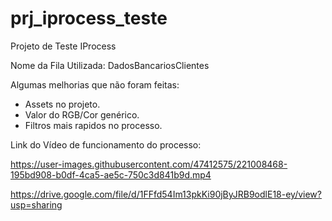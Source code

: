 # prj_iprocess_teste
Projeto de Teste IProcess

Nome da Fila Utilizada: DadosBancariosClientes

Algumas melhorias que não foram feitas:
 - Assets no projeto.
 - Valor do RGB/Cor genérico.
 - Filtros mais rapidos no processo.



Link do Vídeo de funcionamento do processo:




https://user-images.githubusercontent.com/47412575/221008468-195bd908-b0df-4ca5-ae5c-750c3d841b9d.mp4



https://drive.google.com/file/d/1FFfd54Im13pkKi90jByJRB9odlE18-ey/view?usp=sharing
